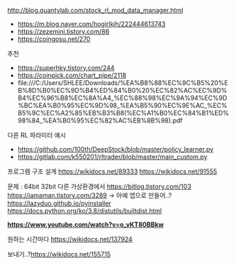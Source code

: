 http://blog.quantylab.com/stock_rl_mod_data_manager.html

- https://m.blog.naver.com/hogirlkjh/222444613743
- https://zezemini.tistory.com/86
- https://coingosu.net/270

추천
- https://superhky.tistory.com/244
- https://coinpick.com/chart_pipe/2118
- file:///C:/Users/SHLEE/Downloads/%EA%B8%88%EC%9C%B5%20%EB%8D%B0%EC%9D%B4%ED%84%B0%20%EC%82%AC%EC%9D%B4%EC%96%B8%EC%8A%A4_%EC%88%98%EC%9A%94%EC%9D%BC%EA%B0%95%EC%9D%98_%EA%B5%90%EC%9E%AC_%EC%B5%9C%EC%A2%85%EB%B3%B8(%EC%A1%B0%EC%84%B1%ED%98%84_%EA%B0%95%EC%82%AC%EB%8B%98).pdf

다른 RL 파라미터 예시
- https://github.com/100th/DeepStock/blob/master/policy_learner.py
- https://gitlab.com/k550201/rltrader/blob/master/main_custom.py

프로그램 구조 설계
https://wikidocs.net/89333
https://wikidocs.net/91555

문제 : 64bit 32bit 다른 가상환경에서 
https://bitlog.tistory.com/103
https://iamaman.tistory.com/3289 -> 아예 앱으로 만들어..?\
https://lazyduo.github.io/pyinstaller
https://docs.python.org/ko/3.8/distutils/builtdist.html

**https://www.youtube.com/watch?v=o_vKT80BBkw**

원하는 시간마다 https://wikidocs.net/137924

보내기..?https://wikidocs.net/155715
